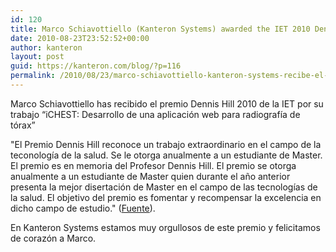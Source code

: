 ```yaml
---
id: 120
title: Marco Schiavottiello (Kanteron Systems) awarded the IET 2010 Dennis Hill Award
date: 2010-08-23T23:52:52+00:00
author: kanteron
layout: post
guid: https://kanteron.com/blog/?p=116
permalink: /2010/08/23/marco-schiavottiello-kanteron-systems-recibe-el-premio-dennis-hill-2010/
---
```

Marco Schiavottiello has recibido el premio Dennis Hill 2010 de la IET por su trabajo “iCHEST: Desarrollo de una aplicación web para radiografía de tórax”

"El Premio Dennis Hill reconoce un trabajo extraordinario en el campo de la teconología de la salud. Se le otorga anualmente a un estudiante de Master. El premio es en memoria del Profesor Dennis Hill. El premio se otorga anualmente a un estudiante de Master quien durante el año anterior presenta la mejor disertación de Master en el campo de las tecnologías de la salud. El objetivo del premio es fomentar y recompensar la excelencia en dicho campo de estudio." (<a title="https://www.theiet.org/about/scholarships-awards/achievement/hill-what.cfm" href="https://www.theiet.org/about/scholarships-awards/achievement/hill-what.cfm" target="_blank">Fuente</a>).

En Kanteron Systems estamos muy orgullosos de este premio y felicitamos de corazón a Marco.